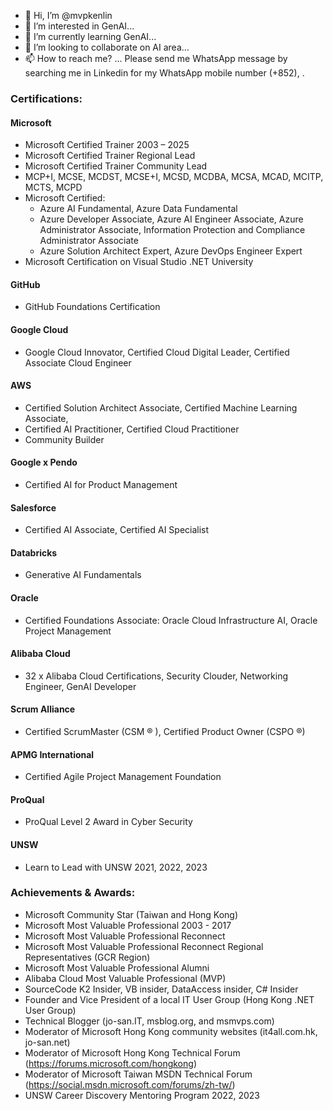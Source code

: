 - 👋 Hi, I’m @mvpkenlin
- 👀 I’m interested in GenAI...
- 🌱 I’m currently learning GenAI...
- 💞️ I’m looking to collaborate on AI area...
- 📫 How to reach me? ... Please send me WhatsApp message by searching me in Linkedin for my WhatsApp mobile number (+852), . 

### Certifications: 
#### Microsoft 
  - Microsoft Certified Trainer 2003 – 2025 
  - Microsoft Certified Trainer Regional Lead
  - Microsoft Certified Trainer Community Lead
  - MCP+I, MCSE, MCDST, MCSE+I, MCSD, MCDBA, MCSA, MCAD, MCITP, MCTS, MCPD 
  - Microsoft Certified:
    - Azure AI Fundamental, Azure Data Fundamental
    - Azure Developer Associate, Azure AI Engineer Associate, Azure Administrator Associate, Information Protection and Compliance Administrator Associate 
    - Azure Solution Architect Expert, Azure DevOps Engineer Expert 
  - Microsoft Certification on Visual Studio .NET University
#### GitHub
  - GitHub Foundations Certification
#### Google Cloud
  - Google Cloud Innovator, Certified Cloud Digital Leader, Certified Associate Cloud Engineer 
#### AWS
  - Certified Solution Architect Associate, Certified Machine Learning Associate,
  - Certified AI Practitioner, Certified Cloud Practitioner
  - Community Builder
#### Google x Pendo 
  - Certified AI for Product Management
#### Salesforce 
  - Certified AI Associate, Certified AI Specialist
#### Databricks 
  - Generative AI Fundamentals
#### Oracle 
  - Certified Foundations Associate: Oracle Cloud Infrastructure AI, Oracle Project Management 
#### Alibaba Cloud
  - 32 x Alibaba Cloud Certifications, Security Clouder, Networking Engineer, GenAI Developer
#### Scrum Alliance 
  - Certified ScrumMaster (CSM ® ), Certified Product Owner (CSPO ®)
#### APMG International 
  - Certified Agile Project Management Foundation
#### ProQual
  - ProQual Level 2 Award in Cyber Security
#### UNSW 
  - Learn to Lead with UNSW 2021, 2022, 2023
    
### Achievements & Awards: 
  - Microsoft Community Star (Taiwan and Hong Kong) 
  - Microsoft Most Valuable Professional 2003 - 2017 
  - Microsoft Most Valuable Professional Reconnect 
  - Microsoft Most Valuable Professional Reconnect Regional Representatives (GCR Region) 
  - Microsoft Most Valuable Professional Alumni
  - Alibaba Cloud Most Valuable Professional (MVP)
  - SourceCode K2 Insider, VB insider, DataAccess insider, C# Insider 
  - Founder and Vice President of a local IT User Group (Hong Kong .NET User Group) 
  - Technical Blogger (jo-san.IT, msblog.org, and msmvps.com) 
  - Moderator of Microsoft Hong Kong community websites (it4all.com.hk, jo-san.net) 
  - Moderator of Microsoft Hong Kong Technical Forum (https://forums.microsoft.com/hongkong)  
  - Moderator of Microsoft Taiwan MSDN Technical Forum (https://social.msdn.microsoft.com/forums/zh-tw/) 
  - UNSW Career Discovery Mentoring Program 2022, 2023

<!---
mvpkenlin/mvpkenlin is a ✨ special ✨ repository because its `README.md` (this file) appears on your GitHub profile.
You can click the Preview link to take a look at your changes.
--->
